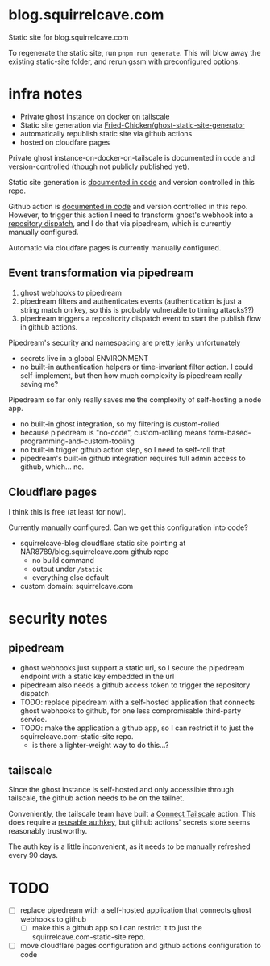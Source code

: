 # blog.squirrelcave.com

Static site for blog.squirrelcave.com

To regenerate the static site, run `pnpm run generate`. This will blow away the existing static-site folder, and rerun gssm with preconfigured options.

# infra notes

- Private ghost instance on docker on tailscale
- Static site generation via [Fried-Chicken/ghost-static-site-generator](https://github.com/Fried-Chicken/ghost-static-site-generator)
- automatically republish static site via github actions
- hosted on cloudfare pages

Private ghost instance-on-docker-on-tailscale is documented in code and version-controlled (though not publicly published yet).

Static site generation is [documented in code](https://github.com/NAR8789/squirrelcave.com-static-site/blob/main/package.json#L4) and version controlled in this repo.

Github action is [documented in code](https://github.com/NAR8789/squirrelcave.com-static-site/blob/main/.github/workflows/publish-static-site.yml) and version controlled in this repo. However, to trigger this action I need to transform ghost's webhook into a [repository dispatch](https://docs.github.com/en/rest/repos/repos#create-a-repository-dispatch-event), and I do that via pipedream, which is currently manually configured.

Automatic via cloudfare pages is currently manually configured.

## Event transformation via pipedream

1. ghost webhooks to pipedream
2. pipedream filters and authenticates events (authentication is just a string match on key, so this is probably vulnerable to timing attacks??)
3. pipedream triggers a repositority dispatch event to start the publish flow in github actions.

Pipedream's security and namespacing are pretty janky unfortunately
- secrets live in a global ENVIRONMENT
- no built-in authentication helpers or time-invariant filter action. I could self-implement, but then how much complexity is pipedream really saving me?

Pipedream so far only really saves me the complexity of self-hosting a node app.
- no built-in ghost integration, so my filtering is custom-rolled
- because pipedream is "no-code", custom-rolling means form-based-programming-and-custom-tooling
- no built-in trigger github action step, so I need to self-roll that
- pipedream's built-in github integration requires full admin access to github, which... no.

## Cloudflare pages

I think this is free (at least for now).

Currently manually configured. Can we get this configuration into code?

- squirrelcave-blog cloudflare static site pointing at NAR8789/blog.squirrelcave.com github repo
  - no build command
  - output under `/static`
  - everything else default
- custom domain: squirrelcave.com

# security notes

## pipedream

- ghost webhooks just support a static url, so I secure the pipedream endpoint with a static key embedded in the url
- pipedream also needs a github access token to trigger the repository dispatch
- TODO: replace pipedream with a self-hosted application that connects ghost webhooks to github, for one less
  compromisable third-party service.
- TODO: make the application a github app, so I can restrict it to just the squirrelcave.com-static-site repo.
  - is there a lighter-weight way to do this...?

## tailscale

Since the ghost instance is self-hosted and only accessible through tailscale, the github action needs to be on the tailnet.

Conveniently, the tailscale team have built a [Connect Tailscale](https://github.com/marketplace/actions/connect-tailscale) action. This does require a [reusable authkey](https://tailscale.com/kb/1085/auth-keys/), but github actions' secrets store seems reasonably trustworthy.

The auth key is a little inconvenient, as it needs to be manually refreshed every 90 days.

# TODO

- [ ] replace pipedream with a self-hosted application that connects ghost webhooks to github
  - [ ] make this a github app so I can restrict it to just the squirrelcave.com-static-site repo.
- [ ] move cloudflare pages configuration and github actions configuration to code
